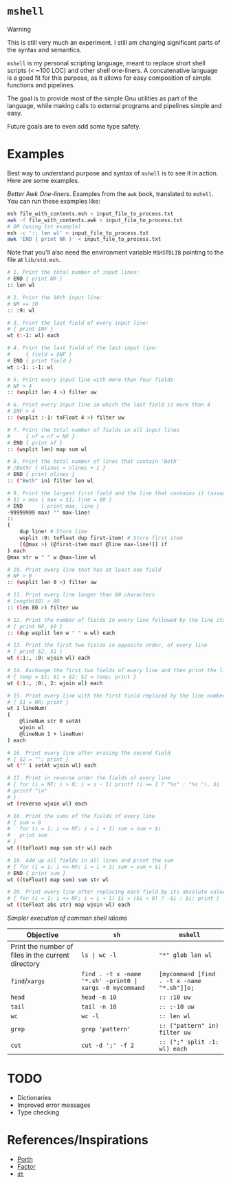 # `mshell`

> [!WARNING]
> This is still very much an experiment.
> I still am changing significant parts of the syntax and semantics.

`mshell` is my personal scripting language, meant to replace short shell scripts (< ~100 LOC) and other shell one-liners.
A concatenative language is a good fit for this purpose, as it allows for easy composition of simple functions and pipelines.

The goal is to provide most of the simple Gnu utilities as part of the language,
while making calls to external programs and pipelines simple and easy.

Future goals are to even add some type safety.

# Examples

Best way to understand purpose and syntax of `mshell` is to see it in action. Here are some examples.

*Better Awk One-liners*. Examples from the `awk` book, translated to `mshell`. You can run these examples like:

```sh
msh file_with_contents.msh < input_file_to_process.txt
awk -f file_with_contents.awk < input_file_to_process.txt
# OR (using 1st example)
msh -c ':: len wl' < input_file_to_process.txt
awk 'END { print NR }' < input_file_to_process.txt
```

Note that you'll also need the environment variable `MSHSTDLIB` pointing to the file at `lib/std.msh`.

```sh
# 1. Print the total number of input lines:
# END { print NR }
:: len wl

# 2. Print the 10th input line:
# NR == 10
:: :9: wl

# 3. Print the last field of every input line:
# { print $NF }
wt (:-1: wl) each

# 4. Print the last field of the last input line:
#     { field = $NF }
# END { print field }
wt :-1: :-1: wl

# 5. Print every input line with more than four fields
# NF > 4
:: (wsplit len 4 >) filter uw

# 6. Print every input line in which the last field is more than 4
# $NF > 4
:: (wsplit :-1: toFloat 4 >) filter uw

# 7. Print the total number of fields in all input lines
#     { nf = nf + NF }
# END { print nf }
:: (wsplit len) map sum wl

# 8. Print the total number of lines that contain 'Beth'
# /Beth/ { nlines = nlines + 1 }
# END { print nlines }
:: ("Beth" in) filter len wl

# 9. Print the largest first field and the line that contains it (assumes some $1 is positive):
# $1 > max { max = $1; line = $0 }
# END      { print max, line }
-99999999 max! "" max-line!
::
(
    dup line! # Store line
    wsplit :0: toFloat dup first-item! # Store first item
    [(@max >) (@first-item max! @line max-line!)] if
) each
@max str w " " w @max-line wl

# 10. Print every line that has at least one field
# NF > 0
:: (wsplit len 0 >) filter uw

# 11. Print every line longer than 80 characters
# length($0) > 80
:: (len 80 >) filter uw

# 12. Print the number of fields in every line followed by the line itself
# { print NF, $0 }
:: (dup wsplit len w " " w wl) each

# 13. Print the first two fields in opposite order, of every line
# { print $2, $1 }
wt (:1:, :0: wjoin wl) each

# 14. Exchange the first two fields of every line and then print the line
# { temp = $1; $1 = $2; $2 = temp; print }
wt (:1:, :0:, 2: wjoin wl) each

# 15. Print every line with the first field replaced by the line number
# { $1 = NR; print }
wt 1 lineNum!
(
    @lineNum str 0 setAt
    wjoin wl
    @lineNum 1 + lineNum!
) each

# 16. Print every line after erasing the second field
# { $2 = ""; print }
wt ("" 1 setAt wjoin wl) each

# 17. Print in reverse order the fields of every line
# { for (i = NF; i > 0; i = i - 1) printf (i == 1 ? "%s" : "%s "), $i
# printf "\n"
# }
wt (reverse wjoin wl) each

# 18. Print the sums of the fields of every line
# { sum = 0
#   for (i = 1; i <= NF; i = i + 1) sum = sum + $i
#   print sum
# }
wt ((toFloat) map sum str wl) each

# 19. Add up all fields in all lines and print the sum
# { for (i = 1; i <= NF; i = i + 1) sum = sum + $i }
# END { print sum }
wt ((toFloat) map sum) sum str wl

# 20. Print every line after replacing each field by its absolute value
# { for (i = 1; i <= NF; i = i + 1) $i = ($i < 0) ? -$i : $i; print }
wt ((toFloat abs str) map wjoin wl) each

```


*Simpler execution of common shell idioms*

| Objective | `sh` | `mshell` |
|-----------|-----|----------|
| Print the number of files in the current directory | `ls \| wc -l`                                                | `"*" glob len wl` |
| `find`/`xargs`                                     |  `find . -t x -name '*.sh' -print0 \|  xargs -0 mycommand`   | `[mycommand [find . -t x -name "*.sh"]]o;` |
| `head` | `head -n 10` | `:: :10 uw` |
| `tail` | `tail -n 10` | `:: :-10 uw` |
| `wc` | `wc -l` | `:: len wl` |
| `grep` | `grep 'pattern'` | `:: ("pattern" in) filter uw` |
| `cut` | `cut -d ';' -f 2` | `:: (";" split :1: wl) each` |


# TODO

- Dictionaries
- Improved error messages
- Type checking

# References/Inspirations

- [Porth](https://gitlab.com/tsoding/porth)
- [Factor](https://factorcode.org/)
- [`dt`](https://dt.plumbing/)
